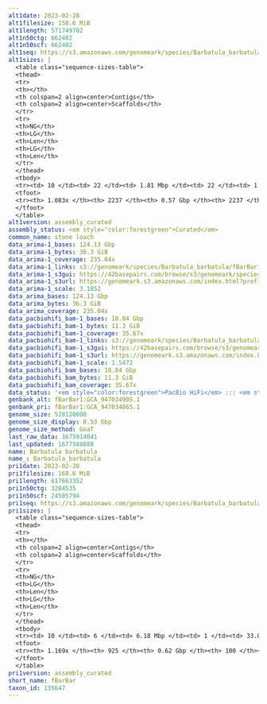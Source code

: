 ```yaml
---
alt1date: 2023-02-28
alt1filesize: 158.6 MiB
alt1length: 571749702
alt1n50ctg: 662482
alt1n50scf: 662482
alt1seq: https://s3.amazonaws.com/genomeark/species/Barbatula_barbatula/fBarBar1/assembly_curated/fBarBar1.alt.cur.20230228.fasta.gz
alt1sizes: |
  <table class="sequence-sizes-table">
  <thead>
  <tr>
  <th></th>
  <th colspan=2 align=center>Contigs</th>
  <th colspan=2 align=center>Scaffolds</th>
  </tr>
  <tr>
  <th>NG</th>
  <th>LG</th>
  <th>Len</th>
  <th>LG</th>
  <th>Len</th>
  </tr>
  </thead>
  <tbody>
  <tr><td> 10 </td><td> 22 </td><td> 1.81 Mbp </td><td> 22 </td><td> 1.81 Mbp </td></tr>  <tr><td> 20 </td><td> 57 </td><td> 1.34 Mbp </td><td> 57 </td><td> 1.34 Mbp </td></tr>  <tr><td> 30 </td><td> 103 </td><td> 1.02 Mbp </td><td> 103 </td><td> 1.02 Mbp </td></tr>  <tr><td> 40 </td><td> 160 </td><td> 0.83 Mbp </td><td> 160 </td><td> 0.83 Mbp </td></tr>  <tr style="background-color:#cccccc;"><td> 50 </td><td> 232 </td><td> 0.66 Mbp </td><td> 232 </td><td> 0.66 Mbp </td></tr>  <tr><td> 60 </td><td> 321 </td><td> 0.53 Mbp </td><td> 321 </td><td> 0.53 Mbp </td></tr>  <tr><td> 70 </td><td> 435 </td><td> 400.50 Kbp </td><td> 435 </td><td> 400.50 Kbp </td></tr>  <tr><td> 80 </td><td> 593 </td><td> 283.08 Kbp </td><td> 593 </td><td> 283.08 Kbp </td></tr>  <tr><td> 90 </td><td> 817 </td><td> 185.51 Kbp </td><td> 817 </td><td> 185.51 Kbp </td></tr>  <tr><td> 100 </td><td> 1219 </td><td> 89.80 Kbp </td><td> 1219 </td><td> 89.80 Kbp </td></tr>  </tbody>
  <tfoot>
  <tr><th> 1.083x </th><th> 2237 </th><th> 0.57 Gbp </th><th> 2237 </th><th> 0.57 Gbp </th></tr>
  </tfoot>
  </table>
alt1version: assembly_curated
assembly_status: <em style="color:forestgreen">Curated</em>
common_name: stone loach
data_arima-1_bases: 124.13 Gbp
data_arima-1_bytes: 36.3 GiB
data_arima-1_coverage: 235.04x
data_arima-1_links: s3://genomeark/species/Barbatula_barbatula/fBarBar1/genomic_data/arima/<br>
data_arima-1_s3gui: https://42basepairs.com/browse/s3/genomeark/species/Barbatula_barbatula/fBarBar1/genomic_data/arima/
data_arima-1_s3url: https://genomeark.s3.amazonaws.com/index.html?prefix=species/Barbatula_barbatula/fBarBar1/genomic_data/arima/
data_arima-1_scale: 3.1852
data_arima_bases: 124.13 Gbp
data_arima_bytes: 36.3 GiB
data_arima_coverage: 235.04x
data_pacbiohifi_bam-1_bases: 18.84 Gbp
data_pacbiohifi_bam-1_bytes: 11.3 GiB
data_pacbiohifi_bam-1_coverage: 35.67x
data_pacbiohifi_bam-1_links: s3://genomeark/species/Barbatula_barbatula/fBarBar1/genomic_data/pacbio_hifi/<br>
data_pacbiohifi_bam-1_s3gui: https://42basepairs.com/browse/s3/genomeark/species/Barbatula_barbatula/fBarBar1/genomic_data/pacbio_hifi/
data_pacbiohifi_bam-1_s3url: https://genomeark.s3.amazonaws.com/index.html?prefix=species/Barbatula_barbatula/fBarBar1/genomic_data/pacbio_hifi/
data_pacbiohifi_bam-1_scale: 1.5472
data_pacbiohifi_bam_bases: 18.84 Gbp
data_pacbiohifi_bam_bytes: 11.3 GiB
data_pacbiohifi_bam_coverage: 35.67x
data_status: '<em style="color:forestgreen">PacBio HiFi</em> ::: <em style="color:forestgreen">Arima</em>'
genbank_alt: fBarBar1:GCA_947034905.1
genbank_pri: fBarBar1:GCA_947034865.1
genome_size: 528120000
genome_size_display: 0.53 Gbp
genome_size_method: GoaT
last_raw_data: 1675914041
last_updated: 1677588888
name: Barbatula barbatula
name_: Barbatula_barbatula
pri1date: 2023-02-28
pri1filesize: 168.6 MiB
pri1length: 617663352
pri1n50ctg: 3204535
pri1n50scf: 24505794
pri1seq: https://s3.amazonaws.com/genomeark/species/Barbatula_barbatula/fBarBar1/assembly_curated/fBarBar1.pri.cur.20230228.fasta.gz
pri1sizes: |
  <table class="sequence-sizes-table">
  <thead>
  <tr>
  <th></th>
  <th colspan=2 align=center>Contigs</th>
  <th colspan=2 align=center>Scaffolds</th>
  </tr>
  <tr>
  <th>NG</th>
  <th>LG</th>
  <th>Len</th>
  <th>LG</th>
  <th>Len</th>
  </tr>
  </thead>
  <tbody>
  <tr><td> 10 </td><td> 6 </td><td> 6.18 Mbp </td><td> 1 </td><td> 33.03 Mbp </td></tr>  <tr><td> 20 </td><td> 15 </td><td> 4.96 Mbp </td><td> 3 </td><td> 28.56 Mbp </td></tr>  <tr><td> 30 </td><td> 27 </td><td> 4.21 Mbp </td><td> 5 </td><td> 26.40 Mbp </td></tr>  <tr><td> 40 </td><td> 40 </td><td> 3.61 Mbp </td><td> 7 </td><td> 25.44 Mbp </td></tr>  <tr style="background-color:#cccccc;"><td> 50 </td><td> 56 </td><td style="background-color:#88ff88;"> 3.20 Mbp </td><td> 9 </td><td style="background-color:#88ff88;"> 24.51 Mbp </td></tr>  <tr><td> 60 </td><td> 74 </td><td> 2.59 Mbp </td><td> 11 </td><td> 24.42 Mbp </td></tr>  <tr><td> 70 </td><td> 98 </td><td> 1.90 Mbp </td><td> 13 </td><td> 23.69 Mbp </td></tr>  <tr><td> 80 </td><td> 129 </td><td> 1.50 Mbp </td><td> 15 </td><td> 23.13 Mbp </td></tr>  <tr><td> 90 </td><td> 172 </td><td> 1.03 Mbp </td><td> 18 </td><td> 22.75 Mbp </td></tr>  <tr><td> 100 </td><td> 243 </td><td> 0.54 Mbp </td><td> 20 </td><td> 21.57 Mbp </td></tr>  </tbody>
  <tfoot>
  <tr><th> 1.169x </th><th> 925 </th><th> 0.62 Gbp </th><th> 100 </th><th> 0.62 Gbp </th></tr>
  </tfoot>
  </table>
pri1version: assembly_curated
short_name: fBarBar
taxon_id: 135647
---
```

